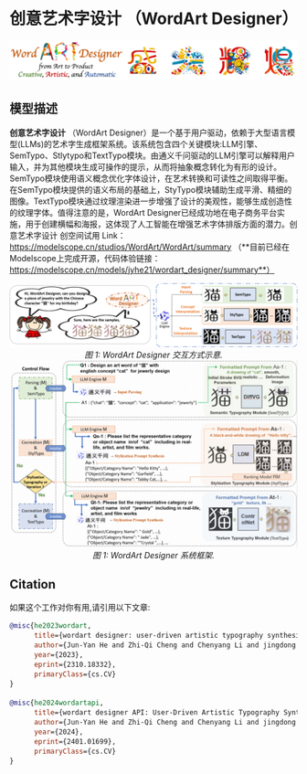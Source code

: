 
# 创意艺术字设计 （WordArt Designer）
<div align="center">
  <img src='assert/banner.png' width='900'/>
</div>

## 模型描述
**创意艺术字设计** （WordArt Designer）是一个基于用户驱动，依赖于大型语言模型(LLMs)的艺术字生成框架系统。该系统包含四个关键模块:LLM引擎、SemTypo、Stlytypo和TextTypo模块。由通义千问驱动的LLM引擎可以解释用户输入，并为其他模块生成可操作的提示，从而将抽象概念转化为有形的设计。SemTypo模块使用语义概念优化字体设计，在艺术转换和可读性之间取得平衡。在SemTypo模块提供的语义布局的基础上，StyTypo模块辅助生成平滑、精细的图像。TextTypo模块通过纹理渲染进一步增强了设计的美观性，能够生成创造性的纹理字体。值得注意的是，WordArt Designer已经成功地在电子商务平台实施，用于创建横幅和海报，这体现了人工智能在增强艺术字体排版方面的潜力。创意艺术字设计 创空间试用 Link：https://modelscope.cn/studios/WordArt/WordArt/summary
（**目前已经在Modelscope上完成开源，代码体验链接： https://modelscope.cn/models/jyhe21/wordart_designer/summary**）



<div align="center">
  <img src='assert/intro.png' width='900'/>
  <br>
  <i>图 1: WordArt Designer 交互方式示意.</i>
</div>



<div align="center">
  <img src='assert/framework.png' width='900'/>
  <br>
  <i>图 1: WordArt Designer 系统框架.</i>
</div>




## Citation
如果这个工作对你有用,请引用以下文章:

```bibtex
@misc{he2023wordart,
      title={wordart designer: user-driven artistic typography synthesis using large language models}, 
      author={Jun-Yan He and Zhi-Qi Cheng and Chenyang Li and jingdong Sun and Wangmeng Xiang and Xianhui Lin, and Xiaoyang Kang and Zengke Jin and Yusen Hu and Bin Luo and Yifeng Geng and Xuansong Xie and Jingren Zhou},
      year={2023},
      eprint={2310.18332},
      primaryClass={cs.CV}
}

@misc{he2024wordartapi,
      title={wordart designer API: User-Driven Artistic Typography Synthesis with Large Language Models on ModelScope}, 
      author={Jun-Yan He and Zhi-Qi Cheng and Chenyang Li and jingdong Sun and Wangmeng Xiang and Xianhui Lin, and Xiaoyang Kang and Zengke Jin and Yusen Hu and Bin Luo and Yifeng Geng and Xuansong Xie and Jingren Zhou},
      year={2024},
      eprint={2401.01699},
      primaryClass={cs.CV}
}
```
